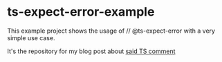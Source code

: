 # ts-expect-error-example
This example project shows the usage of // @ts-expect-error with a very simple use case.

It's the repository for my blog post about [said TS comment](https://dev.to/oliverjumpertz/making-good-use-of-ts-expect-error-in-typescript-1f41)
